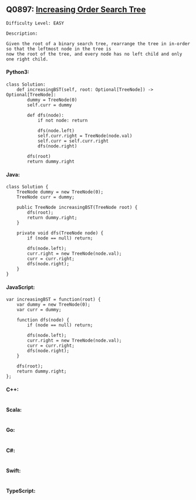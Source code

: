 ## Q0897: [Increasing Order Search Tree](https://leetcode.com/problems/increasing-order-search-tree/)

```
Difficulty Level: EASY
```

```
Description:

Given the root of a binary search tree, rearrange the tree in in-order so that the leftmost node in the tree is
now the root of the tree, and every node has no left child and only one right child.
```

#### Python3:

```
class Solution:
    def increasingBST(self, root: Optional[TreeNode]) -> Optional[TreeNode]:
        dummy = TreeNode(0)
        self.curr = dummy

        def dfs(node):
            if not node: return 
            
            dfs(node.left)
            self.curr.right = TreeNode(node.val)
            self.curr = self.curr.right
            dfs(node.right)
        
        dfs(root)
        return dummy.right
```

#### Java:

```
class Solution {
    TreeNode dummy = new TreeNode(0);
    TreeNode curr = dummy;

    public TreeNode increasingBST(TreeNode root) {
        dfs(root);
        return dummy.right;
    }

    private void dfs(TreeNode node) {
        if (node == null) return;
            
        dfs(node.left);
        curr.right = new TreeNode(node.val);
        curr = curr.right;
        dfs(node.right);
    }
}
```

#### JavaScript:

```
var increasingBST = function(root) {
    var dummy = new TreeNode(0);
    var curr = dummy;

    function dfs(node) {
        if (node == null) return;

        dfs(node.left);
        curr.right = new TreeNode(node.val);
        curr = curr.right;
        dfs(node.right);
    }

    dfs(root);
    return dummy.right;
};
```

#### C++:

```

```

#### Scala:

```

```

#### Go:

```

```

#### C#:

```

```

#### Swift:

```

```

#### TypeScript:

```

```